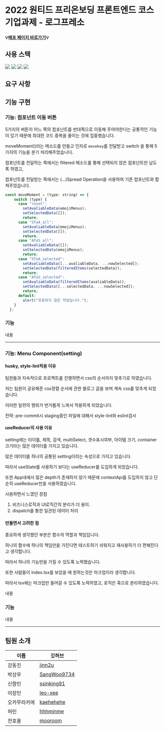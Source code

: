 # 2022 원티드 프리온보딩 프론트엔드 코스 기업과제 - 로그프레소

#### 💡[배포 페이지 바로가기](https://wanted-codestates-project-2-3.vercel.app/)💡

## 사용 스택

<p>
  <img src="https://img.shields.io/badge/Typescript-3178C6?style=for-the-badge&logo=TypeScript&logoColor=white" />
  <img src="https://img.shields.io/badge/react-%2320232a.svg?style=for-the-badge&logo=react&logoColor=%2361DAFB" />
  <img src="https://img.shields.io/badge/styled--components-DB7093?style=for-the-badge&logo=styled-components&logoColor=white" />
  <img src="https://img.shields.io/badge/react--icons-brightgreen?style=for-the-badge" />
</p>

## 요구 사항

## 기능 구현


### 기능: 컴포넌트 이동 버튼

5가지의 버튼이 어느 쪽의 컴포넌트를 반대쪽으로 이동해 주어야한다는 공통적인 기능이 있기 때문에 최대한 코드 중복을 줄이는 것에 집중했습니다.

moveMoment()라는 메소드를 만들고 인자로 `movekey`를 전달받고 switch 을 통해 5가지의 기능을 분기 처리해주었습니다.

컴포넌트를 전달하는 쪽에서는 filtered 메소드를 통해 선택되지 않은 컴포넌트만 남도록 하였고,

컴포넌트를 전달받는 쪽에서는 (...)Spread Operation을 사용하여 기존 컴포넌트와 합쳐주었습니다.

```js
const moveMoment = (type: string) => {
    switch (type) {
      case "reset":
        setAvaliableData(emojiMenus);
        setSelectedData([]);
        return;
      case "SToA_all":
        setAvaliableData(emojiMenus);
        setSelectedData([]);
        return;
      case "AToS_all":
        setAvaliableData([]);
        setSelectedData(emojiMenus);
        return;
      case "SToA_selected":
        setAvaliableData([...avaliableData, ...nowSelected]);
        setSelectedData(filteredItems(selectedData));
        return;
      case "AToS_selected":
        setAvaliableData(filteredItems(avaliableData));
        setSelectedData([...selectedData, ...nowSelected]);
        return;
      default:
        alert("유효하지 않은 작업입니다.");
    }
  };
```

### 기능

내용

---

### 기능: Menu Component(setting)
#### husky, style-lint적용 이유

팀원들과 지속적으로 프로젝트를 진행하면서 css의 순서까지 맞추기로 하였습니다.

저는 팀원이 공유해준 css정렬 순서에 관한 블로그 글을 보며 계속 css를 맞추게 되었습니다.

이러한 일련의 행위가 번거롭게 느껴서 적용하게 되었습니다.

전략: pre-commit시 staging중인 파일에 대해서 style-lint와 eslint검사

#### useReducer의 사용 이유

setting에는 타이틀, 제목, 검색, multiSelect, 갯수표시여부, 아이템 크기, container크기라는 많은 데이터를 가지고 있습니다.

많은 데이터를 하나의 공통된 setting이라는 속성으로 가지고 있습니다. 

따라서 useState를 사용하기 보다는 useReducer를 도입하게 되었습니다. 

또한 App내에서 많은 depth가 존재하지 않기 때문에 contextApi를 도입하지 않고 단순히 useReducer만을 사용하였습니다.

사용하면서 느꼈던 장점

1. 비즈니스로직과 UI로직간의 분리가 더 용이.
2. dispatch를 통한 일관된 데이터 처리

#### 만들면서 고려한 점

중요하게 생각했던 부분은 함수의 역할과 책임입니다.

하나의 함수에 하나의 책임만을 가진다면 테스트하기 쉬워지고 재사용하기 더 편해진다고 생각합니다.

따라서 하나의 기능만을 가질 수 있도록 노력했습니다.

또한 사람들이 index.tsx를 보았을 때 원하는것은 마크업이라 생각합니다.

따라서 tsx에는 마크업만 들어갈 수 있도록 노력하였고, 로직은 훅으로 분리하였습니다.

내용

### 기능

내용

---

## 팀원 소개

| 이름         | 깃허브                                        |
| ------------ | --------------------------------------------- |
| 강동진       | [jinn2u](https://github.com/jinn2u)           |
| 박상우       | [SangWoo9734](https://github.com/SangWoo9734) |
| 신항민       | [ssinking91](https://github.com/ssinking91)   |
| 이장민       | [leo-xee](https://github.com/leo-xee)         |
| 오카무라카에 | [kaehehehe](https://github.com/kaehehehe)     |
| 허민         | [hhhminme](https://github.com/hhhminme)       |
| 전호용       | [mooroom](https://github.com/mooroom)         |
